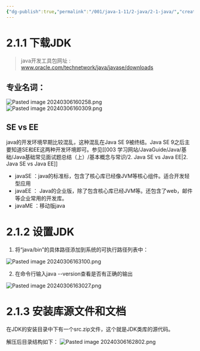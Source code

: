 ```yaml
---
{"dg-publish":true,"permalink":"/001/java-1-11/2-java/2-1-java/","created":"2024-03-06T16:32:07.031+08:00","updated":"2024-06-01T10:29:54.839+08:00"}
---
```


# 2.1.1 下载JDK

> java开发工具包网址 : www.oracle.com/technetwork/java/javase/downloads

## 专业名词：
![Pasted image 20240306160258.png](/img/user/$/$Sys999%20Attachment/Pasted%20image%2020240306160258.png)
![Pasted image 20240306160309.png](/img/user/$/$Sys999%20Attachment/Pasted%20image%2020240306160309.png)

## SE vs EE

java的开发环境早期比较混乱，这种混乱在Java SE 9被终结。Java SE 9之后主要知道SE和EE这两种开发环境即可。参见[[003 学习网站/JavaGuide/Java/基础/Java基础常见面试题总结（上）/基本概念与常识/2. Java SE vs Java EE\|2. Java SE vs Java EE]]

- javaSE ：java的标准标，包含了核心库已经像JVM等核心组件。适合开发轻型应用
- javaEE ： Java的企业版，除了包含核心库已经JVM等。还包含了web，邮件等企业常用的开发库。
- javaME ：移动版java

# 2.1.2 设置JDK

1. 将“java/bin”的具体路径添加到系统的可执行路径列表中：

![Pasted image 20240306163100.png](/img/user/$/$Sys999%20Attachment/Pasted%20image%2020240306163100.png)

2. 在命令行输入java --version查看是否有正确的输出

![Pasted image 20240306163027.png](/img/user/$/$Sys999%20Attachment/Pasted%20image%2020240306163027.png)

# 2.1.3 安装库源文件和文档

在JDK的安装目录中下有一个src.zip文件，这个就是JDK类库的源代码。

解压后目录结构如下：
![Pasted image 20240306162802.png](/img/user/$/$Sys999%20Attachment/Pasted%20image%2020240306162802.png)